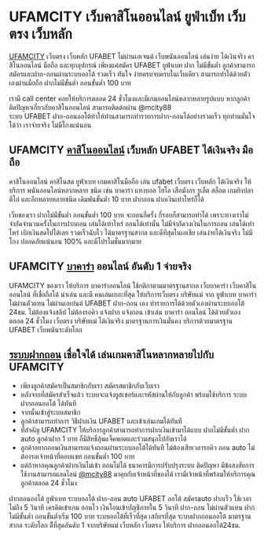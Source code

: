 # UFAMCITY เว็บคาสิโนออนไลน์ ยูฟ่าเบ็ท เว็บตรง เว็บหลัก

[UFAMCITY](https://ufamcity.com) เว็บตรง เว็บหลัก UFABET ไม่ผ่านเอเจนต์ เว็บพนันออนไลน์ เล่นง่าย ได้เงินจริง คาสิโนออนไลน์ มือถือ และทุกอุปกรณ์ เพียงแค่สมัคร UFABET ยูฟ่าเบท ฝาก ไม่มีขั้นต่ำ ลูกค้าสามารถสมัครและฝาก-ถอนผ่านระบบออโต้ รวดเร็ว ทันใจ ง่ายครบจบครบในเว็บเดียว สามารถทำได้ด้วยตัวเองผ่านมือถือ ฝากไม่มีขั้นต่ำ ถอนขั้นต่ำ 100 บาท

เรามี call center คอยให้บริการตลอด 24 ชั่วโมงและมีเกมออนไลน์หลากหลายรูปแบบ หากลูกค้าติดปัญหาเกี่ยวกับคาสิโนออนไลน์ สามารถติดต่อผ่าน @mcity88  
ระบบ UFABET ฝาก-ถอนออโต้ทำให้ท่านสามารถทำรายการฝาก-ถอนได้อย่างรวดเร็ว ทุกท่านมั่นใจได้ว่า เราจ่ายจริง ไม่มีโกงแน่นอน

## **UFAMCITY** [คาสิโนออนไลน์](https://ufamcity.com/casino-online-คาสิโนออนไลน์/) เว็บหลัก UFABET ได้เงินจริง มือถือ

คาสิโนออนไลน์ คาสิโนสด ยูฟ่าเบท เกมคาสิโนมือถือ เล่น ufabet เว็บตรง เว็บหลัก ได้เงินจริง ให้บริการ พนันออนไลน์หลากหลาย ชนิด เช่น บาคาร่า แทงบอล ไฮโล เสือมังกร รูเล็ต สล็อต เกมยิงปลา ตีไก่ และอีกหลายหลายชนิด เดิมพันขั้นต่ำ 10 บาท ฝากถอน ฝากเงินเท่าไหร่ก็ได้

เว็บของเรา ฝากไม่มีขั้นต่ำ ถอนขั้นต่ำ 100 บาท จะถอนกี่ครั้ง กี่รอบก็สามารถทำได้ เพราะทางเราไม่จำกัดจำนวนครั้งในการฝากถอน เล่นได้เท่าไหร่ ถอนได้เท่านั้น ไม่มีจำกัดวงเงินในการถอน เล่นได้เท่าไหร่ เบิกเงินสดไปได้เลย รวดเร็วฉับไว ได้มาตรฐานสากล และดีทีสุดในเอเชีย เล่นง่ายได้เงินจริง ไม่มีโกง ปลอดภัยแน่นอน 100% และมีโปรโมชั่นมากมาย

## **UFAMCITY** [บาคาร่า](https://ufamcity.com/baccarat-online-บาคาร่าออนไลน์/) ออนไลน์ อันดับ 1 จ่ายจริง

UFAMCITY ของเรา ให้บริการ บาคาร่าออนไลน์ ใช้กติกาตามมาตรฐานสากล เว็บบาคาร่า เว็บคาสิโนออนไลน์ ที่เชื่อถือได้ น่าเล่น และมี คนเล่นเยอะที่สุด ให้บริการเว็บตรง บริษัทแม่ จาก ยูฟ่าเบท บาคาร่า ไม่ผ่านตัวแทน ไม่ผ่านเอเย่นต์ UFABET ฝาก-ถอน เอง ทำรายการได้ด้วยตัวเองผ่านระบบออโต้ 24ชม. ไม่ต้องแจ้งสลิป ไม่ต้องรอคิว แจ้งฝาก แจ้งถอน เข้าเล่น บาคาร่า ออนไลน์ ได้ด้วยตัวเอง ตลอด 24 ชั่วโมง เว็บตรง บริษัทแม่ ได้เงินจริง มาตรฐานการเงินมั่นคง บริการด้วยมาตรฐาน UFABET เว็บพนันระดับโลก

## [ระบบฝากถอน](https://ufamcity.com/auto-system-ระบบออโต้/) เชื่อใจได้ เล่นเกมคาสิโนหลากหลายไปกับ **UFAMCITY**

- เพียงลูกค้าสมัครเป็นสมาชิกกับเรา สมัครสมาชิกกับเว็บเรา
- หลังจากที่สมัครสำเร็จแล้ว ระบบจะแจ้งยูสเซอร์และรหัสผ่านให้กับลูกค้า พร้อมใช้บริการ ระบบฝากถอนออโต้ ได้ทันที
- จากนั้นเข้าสู่ระบบสมาชิก
- ลูกค้าสามารถทำการ วิธีฝากเงิน UFABET และเข้าเล่นเกมได้ทันที
- ที่สำคัญ UFAMCITY ให้บริการลูกค้าสามารถทำการฝากเงินเข้ามาได้แบบ ฝากไม่มีขั้นต่ำ ฝาก auto ลูกค้าฝาก 1 บาท ก็มีสิทธิ์ลุ้นแจ็คพอตและร่วมสนุกไปกับเราได้
- ลูกค้าอยากถอนเงินสามารถแจ้งถอนผ่านระบบออโต้ได้ทันที ไม่ต้องเสียเวลารอคิว ถอน auto ไม่ต้องรอเจ้าหน้าที่ตอบแชท ถอนขั้นต่ำ 100 บาท
- แต่ถ้าหากคุณลูกค้าฝากเงินไม่เข้า ถอนไม่ได้ ธนาคารมีการปรับปรุงระบบ ติดปัญหา มีข้อสงสัยการใช้งานสามารถแอดไลน์ [@mcity88](https://line.me/R/ti/p/%40mcity88)
มาคุยกับเจ้าหน้าที่ของได้ เรามีเจ้าหน้าที่พร้อมให้บริการคุณลูกค้าตลอด 24 ชั่วโมง

ฝากถอนออโต้ ยูฟ่าเบท ระบบออโต้ ฝาก-ถอน auto UFABET ออโต้ สมัครauto ฝากเร็ว ใช้เวลาไม่ถึง 5 วินาที เครดิตเข้าเกม ถอนไว เงินโอนเข้าบัญชีภายใน 5 วินาที ฝาก-ถอน ไม่ผ่านตัวแทน ฝากไม่มีขั้นต่ำ ถอนขั้นต่ำเริ่ม 100 บาท ระบบออโต้ที่เร็วที่สุด เสถียรที่สุด ระบบฝากถอนออโต้ มาตรฐานสากล ระดับโลก ดีืที่สุดอันดับ 1 จากบริษัทแม่ เว็บหลัก เว็บตรง ให้บริการ ฝากถอนออโต้24ชม.
